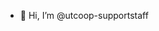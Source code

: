 - 👋 Hi, I’m @utcoop-supportstaff

<!---
utcoop-supportstaff/utcoop-supportstaff is a ✨ special ✨ repository because its `README.md` (this file) appears on your GitHub profile.
You can click the Preview link to take a look at your changes.
--->
